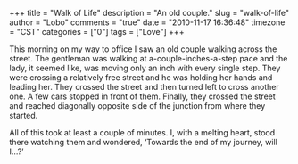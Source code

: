 +++
title = "Walk of Life"
description = "An old couple."
slug = "walk-of-life"
author = "Lobo"
comments = "true"
date = "2010-11-17 16:36:48"
timezone = "CST"
categories = ["0"]
tags = ["Love"]
+++

This morning on my way to office I saw an old couple walking across the street. The gentleman was walking at a-couple-inches-a-step pace and the lady, it seemed like, was moving only an inch with every single step. They were crossing a relatively free street and he was holding her hands and leading her. They crossed the street and then turned left to cross another one. A few cars stopped in front of them. Finally, they crossed the street and reached diagonally opposite side of the junction from where they started.

All of this took at least a couple of minutes. I, with a melting heart, stood there watching them and wondered, ‘Towards the end of my journey, will I...?’
